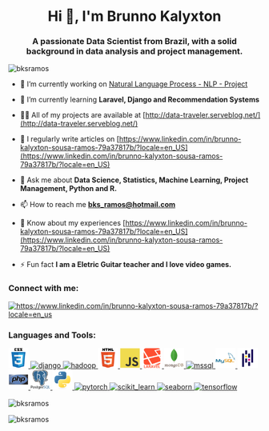 <h1 align="center">Hi 👋, I'm Brunno Kalyxton</h1>
<h3 align="center">A passionate Data Scientist from Brazil, with a solid background in data analysis and project management.</h3>

<p align="left"> <img src="https://komarev.com/ghpvc/?username=bksramos&label=Profile%20views&color=0e75b6&style=flat" alt="bksramos" /> </p>

- 🔭 I’m currently working on [Natural Language Process - NLP - Project](https://github.com/bksramos/NLP)

- 🌱 I’m currently learning **Laravel, Django and Recommendation Systems**

- 👨‍💻 All of my projects are available at [http://data-traveler.serveblog.net/](http://data-traveler.serveblog.net/)

- 📝 I regularly write articles on [https://www.linkedin.com/in/brunno-kalyxton-sousa-ramos-79a37817b/?locale=en_US](https://www.linkedin.com/in/brunno-kalyxton-sousa-ramos-79a37817b/?locale=en_US)

- 💬 Ask me about **Data Science, Statistics, Machine Learning, Project Management, Python and R.**

- 📫 How to reach me **bks_ramos@hotmail.com**

- 📄 Know about my experiences [https://www.linkedin.com/in/brunno-kalyxton-sousa-ramos-79a37817b/?locale=en_US](https://www.linkedin.com/in/brunno-kalyxton-sousa-ramos-79a37817b/?locale=en_US)

- ⚡ Fun fact **I am a Eletric Guitar teacher and I love video games.**

<h3 align="left">Connect with me:</h3>
<p align="left">
<a href="https://linkedin.com/in/https://www.linkedin.com/in/brunno-kalyxton-sousa-ramos-79a37817b/?locale=en_us" target="blank"><img align="center" src="https://raw.githubusercontent.com/rahuldkjain/github-profile-readme-generator/master/src/images/icons/Social/linked-in-alt.svg" alt="https://www.linkedin.com/in/brunno-kalyxton-sousa-ramos-79a37817b/?locale=en_us" height="30" width="40" /></a>
</p>

<h3 align="left">Languages and Tools:</h3>
<p align="left"> <a href="https://www.w3schools.com/css/" target="_blank" rel="noreferrer"> <img src="https://raw.githubusercontent.com/devicons/devicon/master/icons/css3/css3-original-wordmark.svg" alt="css3" width="40" height="40"/> </a> <a href="https://www.djangoproject.com/" target="_blank" rel="noreferrer"> <img src="https://cdn.worldvectorlogo.com/logos/django.svg" alt="django" width="40" height="40"/> </a> <a href="https://hadoop.apache.org/" target="_blank" rel="noreferrer"> <img src="https://www.vectorlogo.zone/logos/apache_hadoop/apache_hadoop-icon.svg" alt="hadoop" width="40" height="40"/> </a> <a href="https://www.w3.org/html/" target="_blank" rel="noreferrer"> <img src="https://raw.githubusercontent.com/devicons/devicon/master/icons/html5/html5-original-wordmark.svg" alt="html5" width="40" height="40"/> </a> <a href="https://developer.mozilla.org/en-US/docs/Web/JavaScript" target="_blank" rel="noreferrer"> <img src="https://raw.githubusercontent.com/devicons/devicon/master/icons/javascript/javascript-original.svg" alt="javascript" width="40" height="40"/> </a> <a href="https://laravel.com/" target="_blank" rel="noreferrer"> <img src="https://raw.githubusercontent.com/devicons/devicon/master/icons/laravel/laravel-plain-wordmark.svg" alt="laravel" width="40" height="40"/> </a> <a href="https://www.mongodb.com/" target="_blank" rel="noreferrer"> <img src="https://raw.githubusercontent.com/devicons/devicon/master/icons/mongodb/mongodb-original-wordmark.svg" alt="mongodb" width="40" height="40"/> </a> <a href="https://www.microsoft.com/en-us/sql-server" target="_blank" rel="noreferrer"> <img src="https://www.svgrepo.com/show/303229/microsoft-sql-server-logo.svg" alt="mssql" width="40" height="40"/> </a> <a href="https://www.mysql.com/" target="_blank" rel="noreferrer"> <img src="https://raw.githubusercontent.com/devicons/devicon/master/icons/mysql/mysql-original-wordmark.svg" alt="mysql" width="40" height="40"/> </a> <a href="https://pandas.pydata.org/" target="_blank" rel="noreferrer"> <img src="https://raw.githubusercontent.com/devicons/devicon/2ae2a900d2f041da66e950e4d48052658d850630/icons/pandas/pandas-original.svg" alt="pandas" width="40" height="40"/> </a> <a href="https://www.php.net" target="_blank" rel="noreferrer"> <img src="https://raw.githubusercontent.com/devicons/devicon/master/icons/php/php-original.svg" alt="php" width="40" height="40"/> </a> <a href="https://www.postgresql.org" target="_blank" rel="noreferrer"> <img src="https://raw.githubusercontent.com/devicons/devicon/master/icons/postgresql/postgresql-original-wordmark.svg" alt="postgresql" width="40" height="40"/> </a> <a href="https://www.python.org" target="_blank" rel="noreferrer"> <img src="https://raw.githubusercontent.com/devicons/devicon/master/icons/python/python-original.svg" alt="python" width="40" height="40"/> </a> <a href="https://pytorch.org/" target="_blank" rel="noreferrer"> <img src="https://www.vectorlogo.zone/logos/pytorch/pytorch-icon.svg" alt="pytorch" width="40" height="40"/> </a> <a href="https://scikit-learn.org/" target="_blank" rel="noreferrer"> <img src="https://upload.wikimedia.org/wikipedia/commons/0/05/Scikit_learn_logo_small.svg" alt="scikit_learn" width="40" height="40"/> </a> <a href="https://seaborn.pydata.org/" target="_blank" rel="noreferrer"> <img src="https://seaborn.pydata.org/_images/logo-mark-lightbg.svg" alt="seaborn" width="40" height="40"/> </a> <a href="https://www.tensorflow.org" target="_blank" rel="noreferrer"> <img src="https://www.vectorlogo.zone/logos/tensorflow/tensorflow-icon.svg" alt="tensorflow" width="40" height="40"/> </a> </p>

<p><img align="center" src="https://github-readme-stats.vercel.app/api/top-langs?username=bksramos&show_icons=true&locale=en&layout=compact" alt="bksramos" /></p>

<p><img align="center" src="https://github-readme-streak-stats.herokuapp.com/?user=bksramos&" alt="bksramos" /></p>
